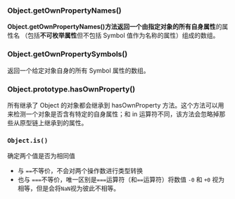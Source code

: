 ### Object.getOwnPropertyNames()

**Object.getOwnPropertyNames()**方法返回一个由指定对象的所有**自身属性**的属性名
（包括**不可枚举属性**但不包括 Symbol 值作为名称的属性）组成的数组。

### Object.getOwnPropertySymbols()

返回一个给定对象自身的所有 Symbol 属性的数组。

### Object.prototype.hasOwnProperty()

所有继承了 Object 的对象都会继承到 hasOwnProperty 方法。这个方法可以用来检测一个对象是否含有特定的自身属性；和 in 运算符不同，该方法会忽略掉那些从原型链上继承到的属性。

### ```Object.is()```

确定两个值是否为相同值

- 与 ```==```不等价，不会对两个操作数进行类型转换
- 也与 ```===```不等价，唯一区别是```===```运算符（和```==```运算符）将数值 ```-0``` 和 ```+0``` 视为相等，但是会将```NaN```视为彼此不相等。
